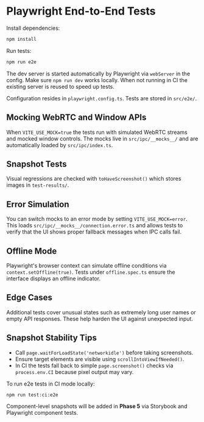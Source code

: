 # Playwright End-to-End Tests

Install dependencies:
```bash
npm install
```

Run tests:
```bash
npm run e2e
```

The dev server is started automatically by Playwright via `webServer` in the
config. Make sure `npm run dev` works locally. When not running in CI the
existing server is reused to speed up tests.

Configuration resides in `playwright.config.ts`. Tests are stored in `src/e2e/`.


## Mocking WebRTC and Window APIs

When `VITE_USE_MOCK=true` the tests run with simulated WebRTC streams and mocked window controls. The mocks live in `src/ipc/__mocks__/` and are automatically loaded by `src/ipc/index.ts`.

## Snapshot Tests

Visual regressions are checked with `toHaveScreenshot()` which stores images in
`test-results/`.

## Error Simulation

You can switch mocks to an error mode by setting `VITE_USE_MOCK=error`. This
loads `src/ipc/__mocks__/connection.error.ts` and allows tests to verify that
the UI shows proper fallback messages when IPC calls fail.

## Offline Mode

Playwright's browser context can simulate offline conditions via
`context.setOffline(true)`. Tests under `offline.spec.ts` ensure the interface
displays an offline indicator.

## Edge Cases

Additional tests cover unusual states such as extremely long user names or
empty API responses. These help harden the UI against unexpected input.

## Snapshot Stability Tips

- Call `page.waitForLoadState('networkidle')` before taking screenshots.
- Ensure target elements are visible using `scrollIntoViewIfNeeded()`.
- In CI the tests fall back to simple `page.screenshot()` checks via
  `process.env.CI` because pixel output may vary.

To run e2e tests in CI mode locally:

```bash
npm run test:ci:e2e
```
Component-level snapshots will be added in **Phase 5** via Storybook and
Playwright component tests.
